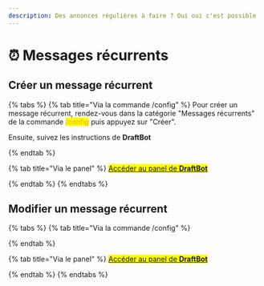 ```yaml
---
description: Des annonces régulières à faire ? Oui oui c'est possible !
---
```


# ⏰ Messages récurrents

## Créer un message récurrent

{% tabs %}
{% tab title="Via la commande /config" %}
Pour créer un message récurrent, rendez-vous dans la catégorie "Messages récurrents" de la commande <mark style="color:orange;">/config</mark> puis appuyez sur "Créer".

Ensuite, suivez les instructions de **DraftBot**

{% endtab %}

{% tab title="Via le panel" %}
<mark style="color:blue;">[Accéder au panel de **DraftBot**](https://draftbot.fr/dashboard)</mark>

{% endtab %}
{% endtabs %}

## Modifier un message récurrent

{% tabs %}
{% tab title="Via la commande /config" %}

{% endtab %}

{% tab title="Via le panel" %}
<mark style="color:blue;">[Accéder au panel de **DraftBot**](https://draftbot.fr/dashboard)</mark>

{% endtab %}
{% endtabs %}